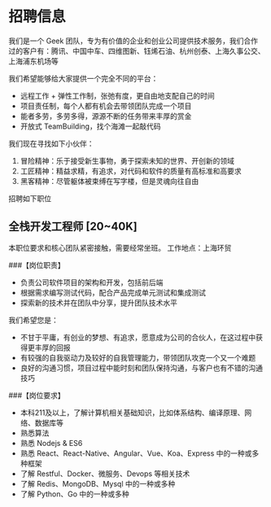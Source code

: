 # 招聘信息

我们是一个 Geek 团队，专为有价值的企业和创业公司提供技术服务，我们合作过的客户有：腾讯、中国中车、四维图新、钰烯石油、杭州创泰、上海久事公交、上海浦东机场等

我们希望能够给大家提供一个完全不同的平台：

* 远程工作 + 弹性工作制，张弛有度，更自由地支配自己的时间
* 项目责任制，每个人都有机会去带领团队完成一个项目
* 能者多劳，多劳多得，源源不断的任务带来丰厚的赏金
* 开放式 TeamBuilding，找个海滩一起敲代码

我们现在寻找如下小伙伴：

1. 冒险精神：乐于接受新生事物，勇于探索未知的世界、开创新的领域
2. 工匠精神：精益求精，有追求，对代码和软件的质量有高标准和高要求
3. 黑客精神：尽管躯体被束缚在写字楼，但是灵魂向往自由

招聘如下职位

## 全栈开发工程师  [20~40K]

本职位要求和核心团队紧密接触，需要经常坐班。
工作地点：上海环贸

###【岗位职责】

- 负责公司软件项目的架构和开发，包括前后端
- 根据需求编写测试代码，配合产品完成单元测试和集成测试
- 探索新的技术并在团队中分享，提升团队技术水平

我们希望您是：

* 不甘于平庸，有创业的梦想、有追求，愿意成为公司的合伙人，在这过程中获得更丰厚的回报
* 有较强的自我驱动力及较好的自我管理能力，带领团队攻克一个又一个难题
* 良好的沟通习惯，项目过程中能时刻和团队保持沟通，与客户也有不错的沟通技巧


###【岗位要求】

- 本科211及以上，了解计算机相关基础知识，比如体系结构、编译原理、网络、数据库等
- 熟悉算法
- 熟悉 Nodejs & ES6
- 熟悉 React、React-Native、Angular、Vue、Koa、Express 中的一种或多种框架
- 了解 Restful、Docker、微服务、Devops 等相关技术
- 了解 Redis、MongoDB、Mysql 中的一种或多种
- 了解 Python、Go 中的一种或多种

